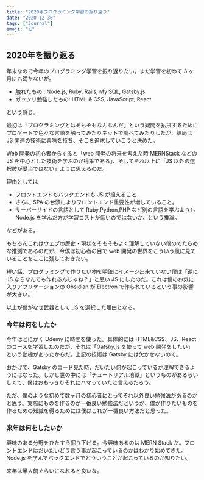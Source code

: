 ```yaml
---
title: "2020年プログラミング学習の振り返り"
date: "2020-12-30"
tags: ["Journal"]
emoji: "🗓️"
---
```


## 2020年を振り返る

年末なので今年のプログラミング学習を振り返りたい。まだ学習を初めて 3 ヶ月にも満たないが。

- 触れたもの : Node.js, Ruby, Rails, My SQL, Gatsby.js
- ガッツリ勉強したもの: HTML & CSS, JavaScript, React

という感じ。

最初は「プログラミングとはそもそもなんなんだ」という疑問を払拭するためにプロゲートで色々な言語を触ってみたりネットで調べてみたりしたが、結局は JS 関連の技術に興味を持ち、そこを追求していこうと決めた。

Web 開発の初心者からすると「web 開発の将来を考えた時 MERNStack などの JS を中心とした技術を学ぶのが得策である」、そしてそれ以上に「JS 以外の選択肢が妥当ではない」ように思えるのだ。

理由としては

- フロントエンドもバックエンドも JS が担えること
- さらに SPA の台頭によりフロントエンド重要性が増していること。
- サーバーサイドの言語として Ruby,Python,PHP など別の言語を学ぶよりも Node.js を学んだ方が学習コストが低いのではないか、という推論。

などがある。


もちろんこれはウェブの歴史・現状をそもそもよく理解していない僕のでたらめな推測であるのだが、今僕は初心者の目で web 開発の世界をこういう風に見ていることをここに残しておきたい。

短い話、プログラミングで作りたい物を明確にイメージ出来ていない僕は「逆に JS ならなんでも作れるんじゃね？」と思い JS にしたのだ。これは僕のお気に入りアプリケーションの Obsidian が Electron で作られているという事の影響が大きい。

以上が僕がなぜ武器として JS を選択した理由となる。

### 今年は何をしたか

今年はとにかく Udemy に時間を使った。具体的には HTML&CSS、JS、React のコースを学習したのだが、それは「Gatsby.js を使って web 開発をしたい」という動機があったからだ。上記の技術は Gatsby には欠かせないので。

おかげで、Gatsby のコード見た時、だいたい何が起こっているか理解できるようにはなった。しかし世の中には「チュートリアル地獄」というものがあるらいしくて、僕はおもっきりそれにハマっていたと言えるだろう。

ただ、僕のような初めて数ヶ月の初心者にとってそれ以外良い勉強法があるのかと思う。実際にものを作るのが一番良い勉強法だというが、僕が作りたいものを作るための知識を得るためには僕はこれが一番良い方法だと思った。

### 来年は何をしたいか

興味のある分野をひたすら掘り下げる。今興味あるのは MERN Stack だ。フロントエンドはだいたいどう言う事が起こっているのかはわかり始めてきた。Node.js を学んでバックエンドでどういうことが起こっているのか知りたい。

来年は半人前ぐらいになれると良いな。
